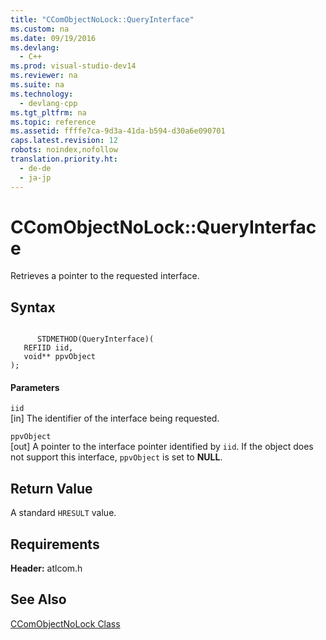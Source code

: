 ```yaml
---
title: "CComObjectNoLock::QueryInterface"
ms.custom: na
ms.date: 09/19/2016
ms.devlang: 
  - C++
ms.prod: visual-studio-dev14
ms.reviewer: na
ms.suite: na
ms.technology: 
  - devlang-cpp
ms.tgt_pltfrm: na
ms.topic: reference
ms.assetid: ffffe7ca-9d3a-41da-b594-d30a6e090701
caps.latest.revision: 12
robots: noindex,nofollow
translation.priority.ht: 
  - de-de
  - ja-jp
---
```

# CComObjectNoLock::QueryInterface
Retrieves a pointer to the requested interface.  
  
## Syntax  
  
```  
  
      STDMETHOD(QueryInterface)(  
   REFIID iid,  
   void** ppvObject   
);  
```  
  
#### Parameters  
 `iid`  
 [in] The identifier of the interface being requested.  
  
 `ppvObject`  
 [out] A pointer to the interface pointer identified by `iid`. If the object does not support this interface, `ppvObject` is set to **NULL**.  
  
## Return Value  
 A standard `HRESULT` value.  
  
## Requirements  
 **Header:** atlcom.h  
  
## See Also  
 [CComObjectNoLock Class](../vs140/CComObjectNoLock-Class.md)